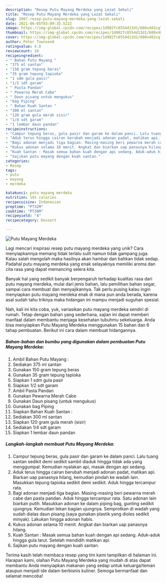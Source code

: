 ```yaml
---
description: "Resep Putu Mayang Merdeka yang Lezat Sekali"
title: "Resep Putu Mayang Merdeka yang Lezat Sekali"
slug: 2097-resep-putu-mayang-merdeka-yang-lezat-sekali
date: 2021-06-05T03:09:35.522Z
image: https://img-global.cpcdn.com/recipes/1d902fc8554d13d1/680x482cq70/putu-mayang-merdeka-foto-resep-utama.jpg
thumbnail: https://img-global.cpcdn.com/recipes/1d902fc8554d13d1/680x482cq70/putu-mayang-merdeka-foto-resep-utama.jpg
cover: https://img-global.cpcdn.com/recipes/1d902fc8554d13d1/680x482cq70/putu-mayang-merdeka-foto-resep-utama.jpg
author: Peter Townsend
ratingvalue: 4.8
reviewcount: 10
recipeingredient:
- " Bahan Putu Mayang "
- "375 ml santan"
- "150 gram tepung beras"
- "35 gram tepung tapioka"
- "1 sdm gula pasir"
- "1/2 sdt garam"
- " Pasta Pandan"
- " Pewarna Merah Cabe"
- " Daun pisang untuk mengukus"
- "bag Piping"
- " Bahan Kuah Santan "
- "300 ml santan"
- "120 gram gula merah sisir"
- "1/4 sdt garam"
- "1 lembar daun pandan"
recipeinstructions:
- "Campur tepung beras, gula pasir dan garam ke dalam panci. Lalu tuang santan sedikit demi sedikit sambil diaduk hingga tidak ada yang menggumpal. Kemudian nyalakan api, masak dengan api sedang."
- "Aduk terus hingga cairan berubah menjadi adonan padat, matikan api. Biarkan uap panasnya hilang, kemudian pindah ke wadah lain. Masukkan tepung tapioka sedikit demi sedikit. Aduk hingga tercampur rata."
- "Bagi adonan menjadi tiga bagian. Masing-masing beri pewarna merah cabe dan pasta pandan. Aduk hingga tercampur rata. Satu adonan lain biarkan putih. Masukkan adonan ke dalam piping bag, gunting sedikit ujungnya. Kemudian tekan bagian ujungnya. Semprotkan di wadah yang sudah dialas daun pisang (saya gunakan plastik yang dioles sedikit minyak). Lakukan hingga adonan habis."
- "Kukus adonan selama 10 menit. Angkat dan biarkan uap panasnya hilang."
- "Kuah Santan : Masak semua bahan kuah dengan api sedang. Aduk-aduk hingga gula larut. Setelah mendidih matikan api."
- "Sajikan putu mayang dengan kuah santan."
categories:
- Resep
tags:
- putu
- mayang
- merdeka

katakunci: putu mayang merdeka 
nutrition: 191 calories
recipecuisine: Indonesian
preptime: "PT32M"
cooktime: "PT30M"
recipeyield: "4"
recipecategory: Dessert

---
```



![Putu Mayang Merdeka](https://img-global.cpcdn.com/recipes/1d902fc8554d13d1/680x482cq70/putu-mayang-merdeka-foto-resep-utama.jpg)

Lagi mencari inspirasi resep putu mayang merdeka yang unik? Cara menyiapkannya memang tidak terlalu sulit namun tidak gampang juga. Kalau salah mengolah maka hasilnya akan hambar dan bahkan tidak sedap. Padahal putu mayang merdeka yang enak selayaknya memiliki aroma dan cita rasa yang dapat memancing selera kita.

Banyak hal yang sedikit banyak berpengaruh terhadap kualitas rasa dari putu mayang merdeka, mulai dari jenis bahan, lalu pemilihan bahan segar, sampai cara membuat dan menyajikannya. Tak perlu pusing kalau ingin menyiapkan putu mayang merdeka enak di mana pun anda berada, karena asal sudah tahu triknya maka hidangan ini mampu menjadi suguhan spesial.




Nah, kali ini kita coba, yuk, variasikan putu mayang merdeka sendiri di rumah. Tetap dengan bahan yang sederhana, sajian ini dapat memberi manfaat dalam membantu menjaga kesehatan tubuhmu sekeluarga. Anda bisa menyiapkan Putu Mayang Merdeka menggunakan 15 bahan dan 6 tahap pembuatan. Berikut ini cara dalam membuat hidangannya.

<!--inarticleads1-->

##### Bahan-bahan dan bumbu yang digunakan dalam pembuatan Putu Mayang Merdeka:

1. Ambil  Bahan Putu Mayang :
1. Sediakan 375 ml santan
1. Gunakan 150 gram tepung beras
1. Gunakan 35 gram tepung tapioka
1. Siapkan 1 sdm gula pasir
1. Siapkan 1/2 sdt garam
1. Ambil  Pasta Pandan
1. Gunakan  Pewarna Merah Cabe
1. Gunakan  Daun pisang (untuk mengukus)
1. Gunakan bag Piping
1. Siapkan  Bahan Kuah Santan :
1. Sediakan 300 ml santan
1. Siapkan 120 gram gula merah (sisir)
1. Sediakan 1/4 sdt garam
1. Siapkan 1 lembar daun pandan




<!--inarticleads2-->

##### Langkah-langkah membuat Putu Mayang Merdeka:

1. Campur tepung beras, gula pasir dan garam ke dalam panci. Lalu tuang santan sedikit demi sedikit sambil diaduk hingga tidak ada yang menggumpal. Kemudian nyalakan api, masak dengan api sedang.
1. Aduk terus hingga cairan berubah menjadi adonan padat, matikan api. Biarkan uap panasnya hilang, kemudian pindah ke wadah lain. Masukkan tepung tapioka sedikit demi sedikit. Aduk hingga tercampur rata.
1. Bagi adonan menjadi tiga bagian. Masing-masing beri pewarna merah cabe dan pasta pandan. Aduk hingga tercampur rata. Satu adonan lain biarkan putih. Masukkan adonan ke dalam piping bag, gunting sedikit ujungnya. Kemudian tekan bagian ujungnya. Semprotkan di wadah yang sudah dialas daun pisang (saya gunakan plastik yang dioles sedikit minyak). Lakukan hingga adonan habis.
1. Kukus adonan selama 10 menit. Angkat dan biarkan uap panasnya hilang.
1. Kuah Santan : Masak semua bahan kuah dengan api sedang. Aduk-aduk hingga gula larut. Setelah mendidih matikan api.
1. Sajikan putu mayang dengan kuah santan.




Terima kasih telah membaca resep yang tim kami tampilkan di halaman ini. Harapan kami, olahan Putu Mayang Merdeka yang mudah di atas dapat membantu Anda menyiapkan makanan yang sedap untuk keluarga/teman ataupun menjadi ide dalam berbisnis kuliner. Semoga bermanfaat dan selamat mencoba!
